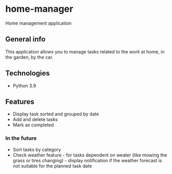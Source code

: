 # home-manager
Home management application

## General info

This application allows you to manage tasks related to the work at home, in the garden, by the car.

## Technologies 
* Python 3.9

## Features
* Display task sorted and grouped by date
* Add and delete tasks
* Mark as completed

### In the future
* Sort tasks by category 
* Check weather feature - for tasks dependent on weater (like mowing the grass or tires changing) - display notification if the weather forecast is not suitable for the planned task date
